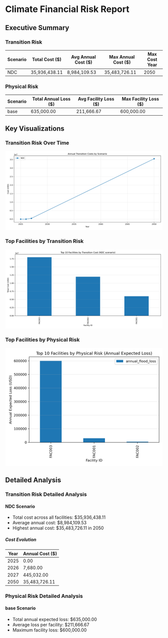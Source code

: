# Climate Financial Risk Report

## Executive Summary

### Transition Risk

| Scenario | Total Cost ($) | Avg Annual Cost ($) | Max Annual Cost ($) | Max Cost Year |
|----------|---------------|---------------------|---------------------|--------------|
| NDC | 35,936,438.11 | 8,984,109.53 | 35,483,726.11 | 2050 |


### Physical Risk

| Scenario | Total Annual Loss ($) | Avg Facility Loss ($) | Max Facility Loss ($) |
|----------|---------------------|----------------------|----------------------|
| base | 635,000.00 | 211,666.67 | 600,000.00 |


## Key Visualizations

### Transition Risk Over Time

![Transition Costs by Scenario](transition_costs_by_scenario.png)

### Top Facilities by Transition Risk

![Top Facilities by Transition Cost](top_facilities_transition_cost.png)

### Top Facilities by Physical Risk

![Top Facilities by Physical Risk](top_facilities_physical_risk.png)

## Detailed Analysis

### Transition Risk Detailed Analysis

#### NDC Scenario

- Total cost across all facilities: $35,936,438.11
- Average annual cost: $8,984,109.53
- Highest annual cost: $35,483,726.11 in 2050


##### Cost Evolution

| Year | Annual Cost ($) |
|------|----------------|
| 2025 | 0.00 |
| 2026 | 7,680.00 |
| 2027 | 445,032.00 |
| 2050 | 35,483,726.11 |


### Physical Risk Detailed Analysis

#### base Scenario

- Total annual expected loss: $635,000.00
- Average loss per facility: $211,666.67
- Maximum facility loss: $600,000.00

